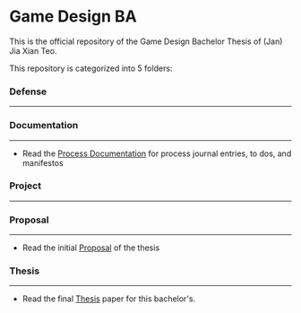 # Game Design BA
This is the official repository of the Game Design Bachelor Thesis of (Jan) Jia Xian Teo.

This repository is categorized into 5 folders:

### Defense
***

### Documentation
***
+ Read the [Process Documentation](Documentation/ProcessDocumentation.md) for process journal entries, to dos, and manifestos
### Project
***
### Proposal
***
+ Read the initial [Proposal](Proposal/TeoJiaXian_BAProposal.pdf) of the thesis

### Thesis
***
+ Read the final [Thesis](Thesis/JiaXianTeo_GamingBeyondTheWalls_BAThesis.pdf) paper for this bachelor's.
